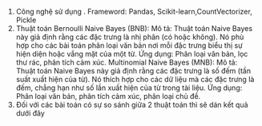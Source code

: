1. Công nghệ sử dụng
    . Frameword: Pandas, Scikit-learn,CountVectorizer, Pickle
2. Thuật toán
    Bernoulli Naive Bayes (BNB):
    Mô tả: Thuật toán Naive Bayes này giả định rằng các đặc trưng là nhị phân (có hoặc không). Nó phù hợp cho các bài toán phân loại văn bản nơi mỗi đặc trưng biểu thị sự hiện diện hoặc vắng mặt của một từ.
    Ứng dụng: Phân loại văn bản, lọc thư rác, phân tích cảm xúc.
    Multinomial Naive Bayes (MNB):
    Mô tả: Thuật toán Naive Bayes này giả định rằng các đặc trưng là số đếm (tần suất xuất hiện của từ). Nó thích hợp cho các dữ liệu mà các đặc trưng là đếm, chẳng hạn như số lần xuất hiện của từ trong tài liệu.
    Ứng dụng: Phân loại văn bản, phân tích cảm xúc, phân loại chủ đề.
3. Đối với các bài toán có sự so sánh giữa 2 thuật toán thì sẽ dán kết quả dưới đây
